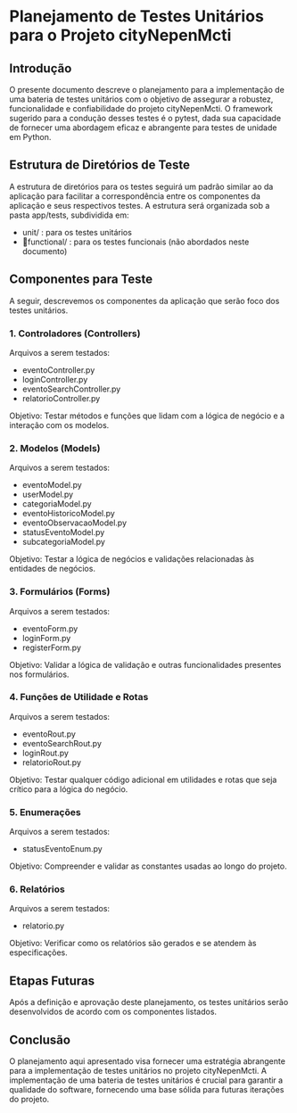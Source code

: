 # Planejamento de Testes Unitários para o Projeto cityNepenMcti

## Introdução

O presente documento descreve o planejamento para a implementação de uma bateria de testes unitários com o objetivo de assegurar a robustez, funcionalidade e confiabilidade do projeto cityNepenMcti. O framework sugerido para a condução desses testes é o pytest, dada sua capacidade de fornecer uma abordagem eficaz e abrangente para testes de unidade em Python.

## Estrutura de Diretórios de Teste

A estrutura de diretórios para os testes seguirá um padrão similar ao da aplicação para facilitar a correspondência entre os componentes da aplicação e seus respectivos testes. A estrutura será organizada sob a pasta app/tests, subdividida em:

- unit/ : para os testes unitários
- functional/ : para os testes funcionais (não abordados neste documento)

## Componentes para Teste

A seguir, descrevemos os componentes da aplicação que serão foco dos testes unitários.

### 1. Controladores (Controllers)

Arquivos a serem testados:

- eventoController.py
- loginController.py
- eventoSearchController.py
- relatorioController.py

Objetivo: Testar métodos e funções que lidam com a lógica de negócio e a interação com os modelos.

### 2. Modelos (Models)

Arquivos a serem testados:

- eventoModel.py
- userModel.py
- categoriaModel.py
- eventoHistoricoModel.py
- eventoObservacaoModel.py
- statusEventoModel.py
- subcategoriaModel.py

Objetivo: Testar a lógica de negócios e validações relacionadas às entidades de negócios.

### 3. Formulários (Forms)

Arquivos a serem testados:

- eventoForm.py
- loginForm.py
- registerForm.py

Objetivo: Validar a lógica de validação e outras funcionalidades presentes nos formulários.

### 4. Funções de Utilidade e Rotas

Arquivos a serem testados:

- eventoRout.py
- eventoSearchRout.py
- loginRout.py
- relatorioRout.py

Objetivo: Testar qualquer código adicional em utilidades e rotas que seja crítico para a lógica do negócio.

### 5. Enumerações

Arquivos a serem testados:

- statusEventoEnum.py

Objetivo: Compreender e validar as constantes usadas ao longo do projeto.

### 6. Relatórios

Arquivos a serem testados:

- relatorio.py

Objetivo: Verificar como os relatórios são gerados e se atendem às especificações.

## Etapas Futuras

Após a definição e aprovação deste planejamento, os testes unitários serão desenvolvidos de acordo com os componentes listados.

## Conclusão

O planejamento aqui apresentado visa fornecer uma estratégia abrangente para a implementação de testes unitários no projeto cityNepenMcti. A implementação de uma bateria de testes unitários é crucial para garantir a qualidade do software, fornecendo uma base sólida para futuras iterações do projeto.
